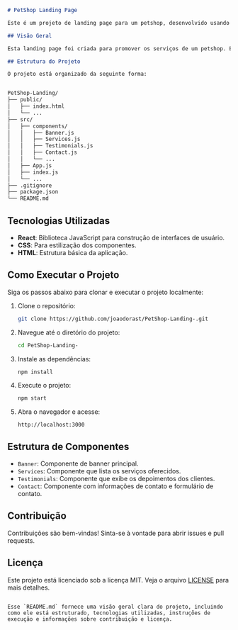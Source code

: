

```markdown
# PetShop Landing Page

Este é um projeto de landing page para um petshop, desenvolvido usando React.

## Visão Geral

Esta landing page foi criada para promover os serviços de um petshop. Ela inclui seções para descrição de serviços, depoimentos de clientes, informações de contato e muito mais.

## Estrutura do Projeto

O projeto está organizado da seguinte forma:


PetShop-Landing/
├── public/
│   ├── index.html
│   └── ...
├── src/
│   ├── components/
│   │   ├── Banner.js
│   │   ├── Services.js
│   │   ├── Testimonials.js
│   │   ├── Contact.js
│   │   └── ...
│   ├── App.js
│   ├── index.js
│   └── ...
├── .gitignore
├── package.json
└── README.md
```

## Tecnologias Utilizadas

- **React**: Biblioteca JavaScript para construção de interfaces de usuário.
- **CSS**: Para estilização dos componentes.
- **HTML**: Estrutura básica da aplicação.

## Como Executar o Projeto

Siga os passos abaixo para clonar e executar o projeto localmente:

1. Clone o repositório:
   ```bash
   git clone https://github.com/joaodorast/PetShop-Landing-.git
   ```

2. Navegue até o diretório do projeto:
   ```bash
   cd PetShop-Landing-
   ```

3. Instale as dependências:
   ```bash
   npm install
   ```

4. Execute o projeto:
   ```bash
   npm start
   ```

5. Abra o navegador e acesse:
   ```
   http://localhost:3000
   ```

## Estrutura de Componentes

- `Banner`: Componente de banner principal.
- `Services`: Componente que lista os serviços oferecidos.
- `Testimonials`: Componente que exibe os depoimentos dos clientes.
- `Contact`: Componente com informações de contato e formulário de contato.

## Contribuição

Contribuições são bem-vindas! Sinta-se à vontade para abrir issues e pull requests.

## Licença

Este projeto está licenciado sob a licença MIT. Veja o arquivo [LICENSE](LICENSE) para mais detalhes.
```

Esse `README.md` fornece uma visão geral clara do projeto, incluindo como ele está estruturado, tecnologias utilizadas, instruções de execução e informações sobre contribuição e licença.
